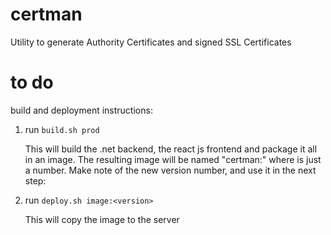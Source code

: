 # certman
Utility to generate Authority Certificates and signed SSL Certificates 

# to do

build and deployment instructions: 
1. run `build.sh prod`

    This will build the .net backend, the react js frontend and package it all in an image. 
The resulting image will be named "certman:<version>" where <version> is just a number. Make note of the new version number, and use it in the next step:

1. run `deploy.sh image:<version>`

    This will copy the image to the server
